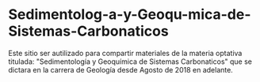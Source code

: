 # Sedimentolog-a-y-Geoqu-mica-de-Sistemas-Carbonaticos
Este sitio ser autilizado para compartir materiales de la materia optativa titulada: "Sedimentología y Geoquímica de Sistemas Carbonaticos" que se dictara en la carrera de Geología desde Agosto de 2018 en adelante.
